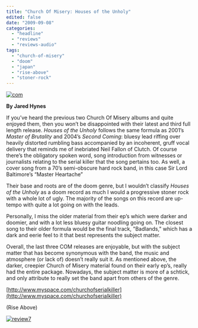 ```yaml
---
title: "Church Of Misery: Houses of the Unholy"
edited: false
date: "2009-09-08"
categories:
  - "headline"
  - "reviews"
  - "reviews-audio"
tags:
  - "church-of-misery"
  - "doom"
  - "japan"
  - "rise-above"
  - "stoner-rock"
---
```


[![com](http://www.hellbound.ca/wp-content/uploads/2009/09/com.jpg "com")](http://www.hellbound.ca/wp-content/uploads/2009/09/com.jpg)

**By Jared Hynes**

If you’ve heard the previous two Church Of Misery albums and quite enjoyed them, then you won’t be disappointed with their latest and third full length release. _Houses of the Unholy_ follows the same formula as 2001’s _Master of Brutality_ and 2004’s _Second Coming_: bluesy lead riffing over heavily distorted rumbling bass accompanied by an incoherent, gruff vocal delivery that reminds me of inebriated Neil Fallon of Clutch. Of course there’s the obligatory spoken word, song introduction from witnesses or journalists relating to the serial killer that the song pertains too. As well, a cover song from a 70’s semi-obscure hard rock band, in this case Sir Lord Baltimore’s “Master Heartache”

Their base and roots are of the doom genre, but I wouldn’t classify _Houses of the Unholy_ as a doom record as much I would a progressive stoner rock with a whole lot of ugly. The majority of the songs on this record are up-tempo with quite a lot going on with the leads.

Personally, I miss the older material from their ep’s which were darker and doomier, and with a lot less bluesy guitar noodling going on. The closest song to their older formula would be the final track, "Badlands," which has a dark and eerie feel to it that best represents the subject matter.

Overall, the last three COM releases are enjoyable, but with the subject matter that has become synonymous with the band, the music and atmosphere (or lack of) doesn’t really suit it. As mentioned above, the darker, creepier Church of Misery material found on their early ep’s, really had the entire package. Nowadays, the subject matter is more of a schtick, and only attribute to really set the band apart from others of the genre.

[http://www.myspace.com/churchofserialkiller](http://www.myspace.com/churchofserialkiller)

(Rise Above)

[![review7](http://www.hellbound.ca/wp-content/uploads/2009/08/review7.png "review7")](http://www.hellbound.ca/wp-content/uploads/2009/08/review7.png)

